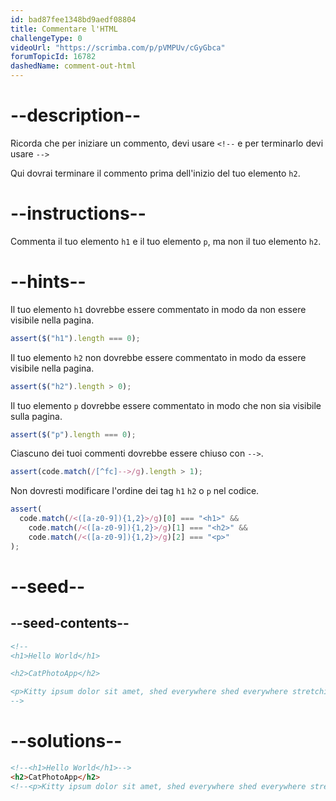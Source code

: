 ```yaml
---
id: bad87fee1348bd9aedf08804
title: Commentare l'HTML
challengeType: 0
videoUrl: "https://scrimba.com/p/pVMPUv/cGyGbca"
forumTopicId: 16782
dashedName: comment-out-html
---
```


# --description--

Ricorda che per iniziare un commento, devi usare `<!--` e per terminarlo devi usare `-->`

Qui dovrai terminare il commento prima dell'inizio del tuo elemento `h2`.

# --instructions--

Commenta il tuo elemento `h1` e il tuo elemento `p`, ma non il tuo elemento `h2`.

# --hints--

Il tuo elemento `h1` dovrebbe essere commentato in modo da non essere visibile nella pagina.

```js
assert($("h1").length === 0);
```

Il tuo elemento `h2` non dovrebbe essere commentato in modo da essere visibile nella pagina.

```js
assert($("h2").length > 0);
```

Il tuo elemento `p` dovrebbe essere commentato in modo che non sia visibile sulla pagina.

```js
assert($("p").length === 0);
```

Ciascuno dei tuoi commenti dovrebbe essere chiuso con `-->`.

```js
assert(code.match(/[^fc]-->/g).length > 1);
```

Non dovresti modificare l'ordine dei tag `h1` `h2` o `p` nel codice.

```js
assert(
  code.match(/<([a-z0-9]){1,2}>/g)[0] === "<h1>" &&
    code.match(/<([a-z0-9]){1,2}>/g)[1] === "<h2>" &&
    code.match(/<([a-z0-9]){1,2}>/g)[2] === "<p>"
);
```

# --seed--

## --seed-contents--

```html
<!--
<h1>Hello World</h1>

<h2>CatPhotoApp</h2>

<p>Kitty ipsum dolor sit amet, shed everywhere shed everywhere stretching attack your ankles chase the red dot, hairball run catnip eat the grass sniff.</p>
-->
```

# --solutions--

```html
<!--<h1>Hello World</h1>-->
<h2>CatPhotoApp</h2>
<!--<p>Kitty ipsum dolor sit amet, shed everywhere shed everywhere stretching attack your ankles chase the red dot, hairball run catnip eat the grass sniff.</p> -->
```
